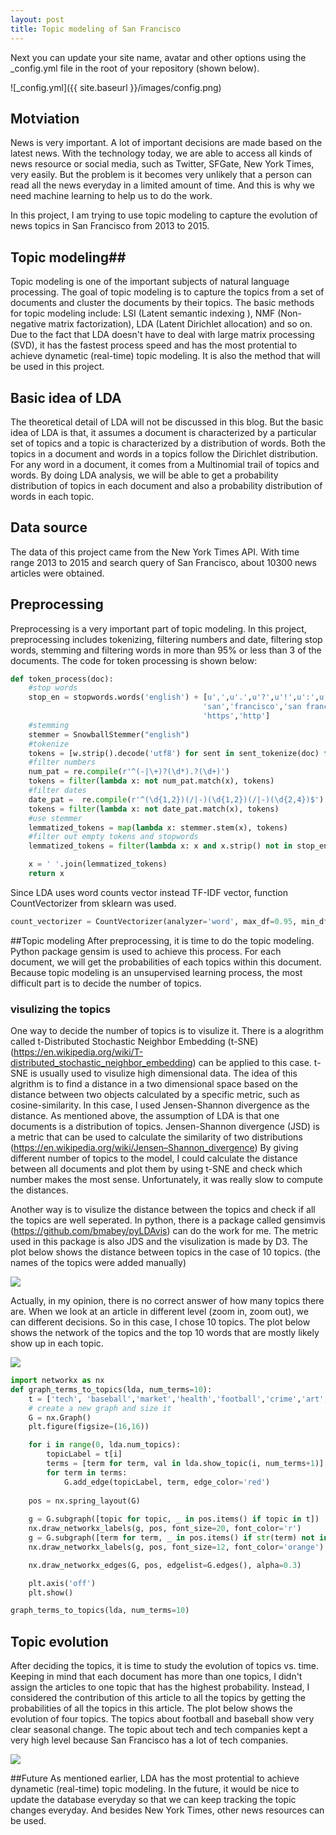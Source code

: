 ```yaml
---
layout: post
title: Topic modeling of San Francisco
---
```


Next you can update your site name, avatar and other options using the _config.yml file in the root of your repository (shown below).

![_config.yml]({{ site.baseurl }}/images/config.png)


## Motviation ##
News is very important. A lot of important decisions are made based on the latest news. With the technology today, we are able to access all kinds of news resource or social media, such as Twitter, SFGate, New York Times, very easily. But the problem is it becomes very unlikely that a person can read all the news everyday in a limited amount of time. And this is why we need machine learning to help us to do the work.

In this project, I am trying to use topic modeling to capture the evolution of news topics in San Francisco from 2013 to 2015.

## Topic modeling##
Topic modeling is one of the important subjects of natural language processing. The goal of topic modeling is to capture the topics from a set of documents and cluster the documents by their topics. The basic methods for topic modeling include: LSI (Latent semantic indexing ), NMF (Non-negative matrix factorization), LDA (Latent Dirichlet allocation) and so on.
Due to the fact that LDA doesn't have to deal with large matrix processing (SVD), it has the fastest process speed and has the most protential to achieve dynametic (real-time) topic modeling. It is also the method that will be used in this project.

## Basic idea of LDA ##
The theoretical detail of LDA will not be discussed in this blog. But the basic idea of LDA is that, it assumes a document is characterized by a particular set of topics and a topic is characterized by a distribution of words. Both the topics in a document and words in a topics follow the Dirichlet distribution. For any word in a document, it comes from a Multinomial trail of topics and words.
By doing LDA analysis, we will be able to get a probability distribution of topics in each document and also a probability distribution of words in each topic.

## Data source
The data of this project came from the New York Times API. With time range 2013 to 2015 and search query of San Francisco, about 10300 news articles were obtained.

## Preprocessing
Preprocessing is a very important part of topic modeling. In this project, preprocessing includes tokenizing, filtering numbers and date, filtering stop words, stemming and filtering words in more than 95% or less than 3 of the documents.
The code for token processing is shown below:

```python
def token_process(doc):
    #stop words
    stop_en = stopwords.words('english') + [u',',u'.',u'?',u'!',u':',u';', u')', u'(',u'[',u']',u'{',u'}','%',
                                           'san','francisco','san francisco','new','tr','th','to','on','of','in','at',
                                           'https','http']
    #stemming
    stemmer = SnowballStemmer("english")
    #tokenize
    tokens = [w.strip().decode('utf8') for sent in sent_tokenize(doc) for w in word_tokenize(sent)] if doc else None
    #filter numbers
    num_pat = re.compile(r'^(-|\+)?(\d*).?(\d+)')
    tokens = filter(lambda x: not num_pat.match(x), tokens)
    #filter dates
    date_pat =  re.compile(r'^(\d{1,2})(/|-)(\d{1,2})(/|-)(\d{2,4})$')
    tokens = filter(lambda x: not date_pat.match(x), tokens)
    #use stemmer
    lemmatized_tokens = map(lambda x: stemmer.stem(x), tokens)
    #filter out empty tokens and stopwords
    lemmatized_tokens = filter(lambda x: x and x.strip() not in stop_en, lemmatized_tokens)

    x = ' '.join(lemmatized_tokens)
    return x
```
Since LDA uses word counts vector instead TF-IDF vector, function CountVectorizer from sklearn was used. 
```python
count_vectorizer = CountVectorizer(analyzer='word', max_df=0.95, min_df=10) 
```
##Topic modeling
After preprocessing, it is time to do the topic modeling. Python package gensim is used to achieve this process. For each document, we will get the probabilities of each topics within this document. Because topic modeling is an unsupervised learning process, the most difficult part is to decide the number of topics.

### visulizing the topics
One way to decide the number of topics is to visulize it. There is a alogrithm called t-Distributed Stochastic Neighbor Embedding (t-SNE) (https://en.wikipedia.org/wiki/T-distributed_stochastic_neighbor_embedding) can be applied to this case. 
t-SNE is usually used to visulize high dimensional data. The idea of this algrithm is to find a distance in a two dimensional space based on the distance between two objects calculated by a specific metric, such as cosine-similarity. In this case, I used Jensen-Shannon divergence as the distance. As mentioned above, the assumption of LDA is that one documents is a distribution of topics. Jensen-Shannon divergence (JSD) is a metric that can be used to calculate the similarity of two distributions (https://en.wikipedia.org/wiki/Jensen–Shannon_divergence)
By giving different number of topics to the model, I could calculate the distance between all documents and plot them by using t-SNE and check which number makes the most sense. Unfortunately, it was really slow to compute the distances.

Another way is to visulize the distance between the topics and check if all the topics are well seperated. In python, there is a package called gensimvis (https://github.com/bmabey/pyLDAvis) can do the work for me. The metric used in this package is also JDS and the visulization is made by D3.
The plot below shows the distance between topics in the case of 10 topics. (the names of the topics were added manually)

![](plot2.png)

Actually, in my opinion, there is no correct answer of how many topics there are. When we look at an article in different level (zoom in, zoom out), we can different decisions. So in this case, I chose 10 topics.
The plot below shows the network of the topics and the top 10 words that are mostly likely show up in each topic.

![](plot3.png)

```python
import networkx as nx
def graph_terms_to_topics(lda, num_terms=10):
    t = ['tech', 'baseball','market','health','football','crime','art','government','food','finance']
    # create a new graph and size it
    G = nx.Graph()
    plt.figure(figsize=(16,16))

    for i in range(0, lda.num_topics):
        topicLabel = t[i]
        terms = [term for term, val in lda.show_topic(i, num_terms+1)]
        for term in terms:
            G.add_edge(topicLabel, term, edge_color='red')
    
    pos = nx.spring_layout(G)
    
    g = G.subgraph([topic for topic, _ in pos.items() if topic in t])
    nx.draw_networkx_labels(g, pos, font_size=20, font_color='r')
    g = G.subgraph([term for term, _ in pos.items() if str(term) not in t])
    nx.draw_networkx_labels(g, pos, font_size=12, font_color='orange')

    nx.draw_networkx_edges(G, pos, edgelist=G.edges(), alpha=0.3)

    plt.axis('off')
    plt.show()

graph_terms_to_topics(lda, num_terms=10)
```

## Topic evolution
After deciding the topics, it is time to study the evolution of topics vs. time. Keeping in mind that each document has more than one topics, I didn't assign the articles to one topic that has the highest probability. Instead, I considered the contribution of this article to all the topics by getting the probabilities of all the topics in this article. The plot below shows the evolution of four topics. 
The topics about football and baseball show very clear seasonal change. The topic about tech and tech companies kept a very high level because San Francisco has a lot of tech companies.

![](plot4.png)

##Future
As mentioned earlier, LDA has the most protential to achieve dynametic (real-time) topic modeling. In the future, it would be nice to update the database everyday so that we can keep tracking the topic changes everyday. And besides New York Times, other news resources can be used.
